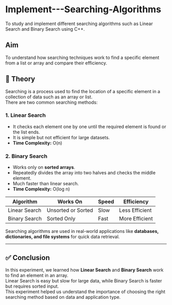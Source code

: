 # Implement---Searching-Algorithms
To study and implement different searching algorithms such as Linear Search and Binary Search using C++.

## Aim 

To understand how searching techniques work to find a specific element from a list or array and compare their efficiency.

## 📘 Theory  
Searching is a process used to find the location of a specific element in a collection of data such as an array or list.  
There are two common searching methods:

### **1. Linear Search**
- It checks each element one by one until the required element is found or the list ends.  
- It is simple but not efficient for large datasets.  
- **Time Complexity:** O(n)

### **2. Binary Search**
- Works only on **sorted arrays**.  
- Repeatedly divides the array into two halves and checks the middle element.  
- Much faster than linear search.  
- **Time Complexity:** O(log n)

| Algorithm | Works On | Speed | Efficiency |
|------------|-----------|--------|-------------|
| Linear Search | Unsorted or Sorted | Slow | Less Efficient |
| Binary Search | Sorted Only | Fast | More Efficient |

Searching algorithms are used in real-world applications like **databases, dictionaries, and file systems** for quick data retrieval.

---

## ✅ Conclusion  
In this experiment, we learned how **Linear Search** and **Binary Search** work to find an element in an array.  
Linear Search is easy but slow for large data, while Binary Search is faster but requires sorted input.  
This experiment helped us understand the importance of choosing the right searching method based on data and application type.
